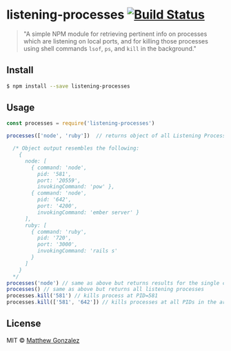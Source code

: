 # listening-processes [![Build Status](https://travis-ci.org/matthewgonzalez/listening-processes.svg?branch=master)](https://travis-ci.org/matthewgonzalez/listening-processes)

> "A simple NPM module for retrieving pertinent info on processes which are listening on local ports, and for killing those processes using shell commands `lsof`, `ps`, and `kill` in the background."

## Install

```sh
$ npm install --save listening-processes
```

## Usage

```js
const processes = require('listening-processes')

processes(['node', 'ruby'])  // returns object of all Listening Processes for each command in array

  /* Object output resembles the following:
    {
      node: [
        { command: 'node',
          pid: '581',
          port: '20559',
          invokingCommand: 'pow' },
        { command: 'node',
          pid: '642',
          port: '4200',
          invokingCommand: 'ember server' }
      ],
      ruby: [
        { command: 'ruby',
          pid: '720',
          port: '3000',
          invokingCommand: 'rails s'
        }
      ]
    }
  */
processes('node') // same as above but returns results for the single command
processes() // same as above but returns all listening processes
processes.kill('581') // kills process at PID=581
processes.kill(['581', '642']) // kills processes at all PIDs in the array
```

## License

MIT © [Matthew Gonzalez](https://www.matthewgonzalez.me)
